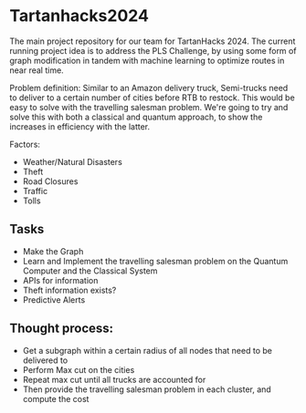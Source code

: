 # Tartanhacks2024

The main project repository for our team for TartanHacks 2024. The current running project idea is to address the PLS Challenge, by using some form of graph modification in tandem with machine learning to optimize routes in near real time.

Problem definition: Similar to an Amazon delivery truck, Semi-trucks need to deliver to a certain number of cities before RTB to restock. This would be easy to solve with the travelling salesman problem. We're going to try and solve this with both a classical and quantum approach, to show the increases in efficiency with the latter.

Factors:
- Weather/Natural Disasters
- Theft
- Road Closures
- Traffic
- Tolls

## Tasks
- Make the Graph
- Learn and Implement the travelling salesman problem on the Quantum Computer and the Classical System
- APIs for information
- Theft information exists?
- Predictive Alerts

## Thought process:
- Get a subgraph within a certain radius of all nodes that need to be delivered to
- Perform Max cut on the cities
- Repeat max cut until all trucks are accounted for
- Then provide the travelling salesman problem in each cluster, and compute the cost
